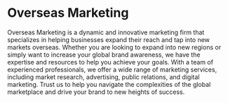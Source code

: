 # Overseas Marketing
Overseas Marketing is a dynamic and innovative marketing firm that specializes in helping businesses expand their reach and tap into new markets overseas. Whether you are looking to expand into new regions or simply want to increase your global brand awareness, we have the expertise and resources to help you achieve your goals. With a team of experienced professionals, we offer a wide range of marketing services, including market research, advertising, public relations, and digital marketing. Trust us to help you navigate the complexities of the global marketplace and drive your brand to new heights of success.
